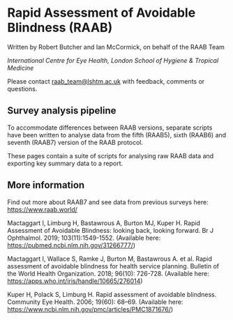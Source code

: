 # Rapid Assessment of Avoidable Blindness (RAAB)

Written by Robert Butcher and Ian McCormick, on behalf of the RAAB Team

*International Centre for Eye Health, London School of Hygiene & Tropical Medicine*

Please contact raab_team@lshtm.ac.uk with feedback, comments or questions.

## Survey analysis pipeline

To accommodate differences between RAAB versions, separate scripts have been written to analyse data from the fifth (RAAB5), sixth (RAAB6) and seventh (RAAB7) version of the RAAB protocol. 

These pages contain a suite of scripts for analysing raw RAAB data and exporting key summary data to a report. 

## More information

Find out more about RAAB7 and see data from previous surveys here: https://www.raab.world/

Mactaggart I, Limburg H, Bastawrous A, Burton MJ, Kuper H. Rapid Assessment of Avoidable Blindness: looking back, looking forward. Br J Ophthalmol. 2019; 103(11):1549-1552. (Available here: https://pubmed.ncbi.nlm.nih.gov/31266777/)

Mactaggart I, Wallace S, Ramke J, Burton M, Bastawrous A. et al. Rapid assessment of avoidable blindness for health service planning. Bulletin of the World Health Organization. 2018; 96(10): 726-728. (Available here: https://apps.who.int/iris/handle/10665/276014)

Kuper H, Polack S, Limburg H. Rapid assessment of avoidable blindness. Community Eye Health. 2006; 19(60): 68–69. (Available here: https://www.ncbi.nlm.nih.gov/pmc/articles/PMC1871676/)